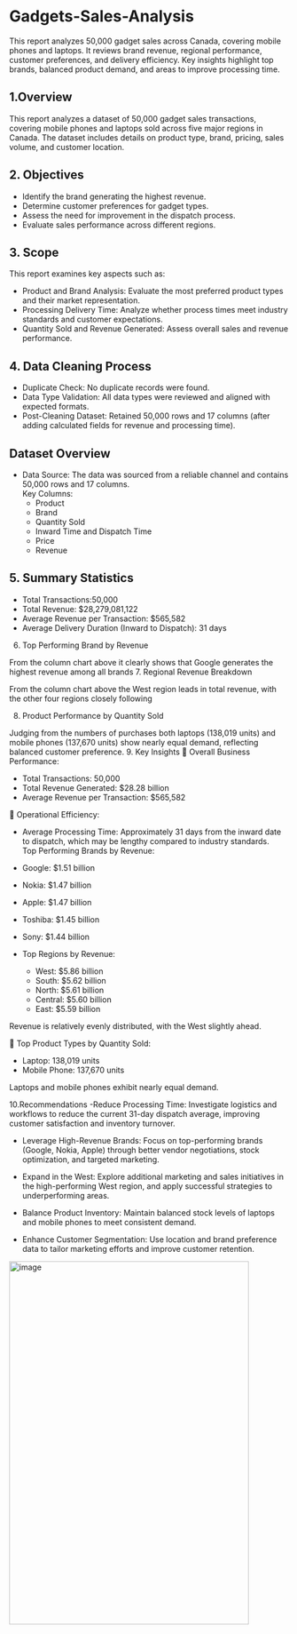 # Gadgets-Sales-Analysis
This report analyzes 50,000 gadget sales across Canada, covering mobile phones and laptops. It reviews brand revenue, regional performance, customer preferences, and delivery efficiency. Key insights highlight top brands, balanced product demand, and areas to improve processing time.
## 1.Overview
This report analyzes a dataset of 50,000 gadget sales transactions, covering mobile phones and laptops sold across five major regions in Canada. The dataset includes details on product type, brand, pricing, sales volume, and customer location.

## 2. Objectives   
- Identify the brand generating the highest revenue.  
- Determine customer preferences for gadget types.  
- Assess the need for improvement in the dispatch process.  
- Evaluate sales performance across different regions.  

## 3. Scope  
This report examines key aspects such as:  
- Product and Brand Analysis: Evaluate the most preferred product types and their market representation.  
- Processing Delivery Time: Analyze whether process times meet industry standards and customer expectations.  
- Quantity Sold and Revenue Generated: Assess overall sales and revenue performance.

## 4. Data Cleaning Process 
- Duplicate Check: No duplicate records were found.
- Data Type Validation: All data types were reviewed and aligned with expected formats.
- Post-Cleaning Dataset: Retained 50,000 rows and 17 columns (after adding calculated fields for revenue and processing time).

## Dataset Overview 
- Data Source: The data was sourced from a reliable channel and contains 50,000 rows and 17 columns.  
Key Columns:  
  - Product  
  - Brand  
  - Quantity Sold  
  - Inward Time and Dispatch Time  
  - Price  
  - Revenue  

## 5. Summary Statistics
- Total Transactions:50,000  
- Total Revenue: $28,279,081,122  
- Average Revenue per Transaction: $565,582  
- Average Delivery Duration (Inward to Dispatch): 31 days  
6. Top Performing Brand by Revenue  
 
From the column chart above it clearly shows that Google generates the highest revenue among all brands 
7. Regional Revenue Breakdown 
 
From the column chart above the West region leads in total revenue, with the other four regions closely following

8. Product Performance by Quantity Sold 
 
Judging from the numbers of purchases both laptops (138,019 units) and mobile phones (137,670 units) show nearly equal demand, reflecting balanced customer preference.
9. Key Insights
	Overall Business Performance:
- Total Transactions: 50,000  
 - Total Revenue Generated: $28.28 billion  
  - Average Revenue per Transaction: $565,582  

	Operational Efficiency: 
  - Average Processing Time: Approximately 31 days from the inward date to dispatch, which may be lengthy compared to industry standards.  
     Top Performing Brands by Revenue:  
  - Google: $1.51 billion  
  - Nokia: $1.47 billion  
  - Apple: $1.47 billion  
  - Toshiba: $1.45 billion  
  - Sony: $1.44 billion  

- Top Regions by Revenue: 
  - West: $5.86 billion  
  - South: $5.62 billion  
  - North: $5.61 billion  
  - Central: $5.60 billion  
  - East: $5.59 billion  

Revenue is relatively evenly distributed, with the West slightly ahead.

	Top Product Types by Quantity Sold:
  - Laptop: 138,019 units  
  - Mobile Phone: 137,670 units  

Laptops and mobile phones exhibit nearly equal demand.

10.Recommendations 
-Reduce Processing Time: Investigate logistics and workflows to reduce the current 31-day dispatch average, improving customer satisfaction and inventory turnover.
- Leverage High-Revenue Brands: Focus on top-performing brands (Google, Nokia, Apple) through better vendor negotiations, stock optimization, and targeted marketing. 
- Expand in the West: Explore additional marketing and sales initiatives in the high-performing West region, and apply successful strategies to underperforming areas.  

- Balance Product Inventory: Maintain balanced stock levels of laptops and mobile phones to meet consistent demand.  
- Enhance Customer Segmentation: Use location and brand preference data to tailor marketing efforts and improve customer retention.
<img width="432" height="654" alt="image" src="https://github.com/user-attachments/assets/c8ae31c5-f658-49ca-9469-84f9715c208e" />
